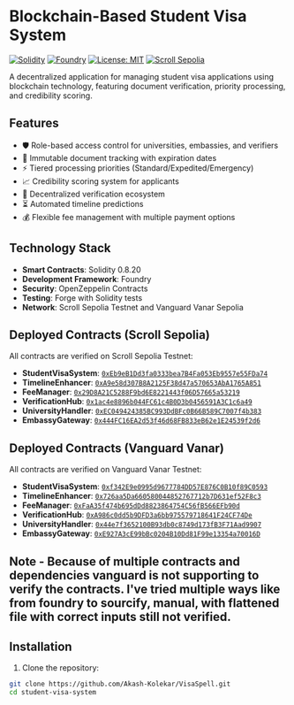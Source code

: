 # Blockchain-Based Student Visa System

[![Solidity](https://img.shields.io/badge/Solidity-0.8.20-blue)](https://soliditylang.org)
[![Foundry](https://img.shields.io/badge/Foundry-0.2.0-orange)](https://getfoundry.sh)
[![License: MIT](https://img.shields.io/badge/License-MIT-yellow.svg)](https://opensource.org/licenses/MIT)
[![Scroll Sepolia](https://img.shields.io/badge/Network-Scroll_Sepolia-6f3ab6)](https://scroll.io)

A decentralized application for managing student visa applications using blockchain technology, featuring document verification, priority processing, and credibility scoring.

## Features

- 🛡️ Role-based access control for universities, embassies, and verifiers
- 📄 Immutable document tracking with expiration dates
- ⚡ Tiered processing priorities (Standard/Expedited/Emergency)
- 📈 Credibility scoring system for applicants
- 🔗 Decentralized verification ecosystem
- ⏳ Automated timeline predictions
- 💰 Flexible fee management with multiple payment options

## Technology Stack

- **Smart Contracts**: Solidity 0.8.20
- **Development Framework**: Foundry
- **Security**: OpenZeppelin Contracts
- **Testing**: Forge with Solidity tests
- **Network**: Scroll Sepolia Testnet and Vanguard Vanar Sepolia

## Deployed Contracts (Scroll Sepolia)

All contracts are verified on Scroll Sepolia Testnet:

- **StudentVisaSystem**: [`0xEb9eB1Dd3fa0333bea7B4Fa053Eb9557e55FDa74`](https://sepolia.scrollscan.com/address/0xEb9eB1Dd3fa0333bea7B4Fa053Eb9557e55FDa74#code)
- **TimelineEnhancer**: [`0xA9e58d307B8A2125F38d47a570653AbA1765A851`](https://sepolia.scrollscan.com/address/0xA9e58d307B8A2125F38d47a570653AbA1765A851#code)
- **FeeManager**: [`0x29D8A21C5288F9bd6E8221443f06D57665a53219`](https://sepolia.scrollscan.com/address/0x29D8A21C5288F9bd6E8221443f06D57665a53219#code)
- **VerificationHub**: [`0x1ac4e8896b044FC61c4B0D3b0456591A3C1c6a49`](https://sepolia.scrollscan.com/address/0x1ac4e8896b044FC61c4B0D3b0456591A3C1c6a49#code)
- **UniversityHandler**: [`0xEC049424385BC993DdBFc0B66B589C7007f4b383`](https://sepolia.scrollscan.com/address/0xEC049424385BC993DdBFc0B66B589C7007f4b383#code)
- **EmbassyGateway**: [`0x444FC16EA2d53f46d68FB833eB62e1E24539f2d6`](https://sepolia.scrollscan.com/address/0x444FC16EA2d53f46d68FB833eB62e1E24539f2d6#code)

## Deployed Contracts (Vanguard Vanar)

All contracts are verified on Vanguard Vanar Testnet:

- **StudentVisaSystem**: [`0xf342E9e0995d9677784DD57E876C0B10f89C0593`](https://sepolia.scrollscan.com/address/0xEb9eB1Dd3fa0333bea7B4Fa053Eb9557e55FDa74#code)
- **TimelineEnhancer**: [`0x726aa5Da660580044852767712b7D631ef52F8c3`](https://sepolia.scrollscan.com/address/0xA9e58d307B8A2125F38d47a570653AbA1765A851#code)
- **FeeManager**: [`0xFaA35f474b695dDd8823864754C56fB566EFb90d`](https://sepolia.scrollscan.com/address/0x29D8A21C5288F9bd6E8221443f06D57665a53219#code)
- **VerificationHub**: [`0xA986c0dd5b9DFD3a6bb975579718641F24CF74De`](https://sepolia.scrollscan.com/address/0x1ac4e8896b044FC61c4B0D3b0456591A3C1c6a49#code)
- **UniversityHandler**: [`0x44e7f3652100B93db0c8749d173fB3F71Aad9907`](https://sepolia.scrollscan.com/address/0xEC049424385BC993DdBFc0B66B589C7007f4b383#code)
- **EmbassyGateway**: [`0xE927A3cE99bBc0204B10Dd81F99e13354a70016D`](https://sepolia.scrollscan.com/address/0x444FC16EA2d53f46d68FB833eB62e1E24539f2d6#code)

## Note - Because of multiple contracts and dependencies vanguard is not supporting to verify the contracts. I've tried multiple ways like from foundry to sourcify, manual, with flattened file with correct inputs still not verified.
  
## Installation

1. Clone the repository:
```bash
git clone https://github.com/Akash-Kolekar/VisaSpell.git
cd student-visa-system
```





